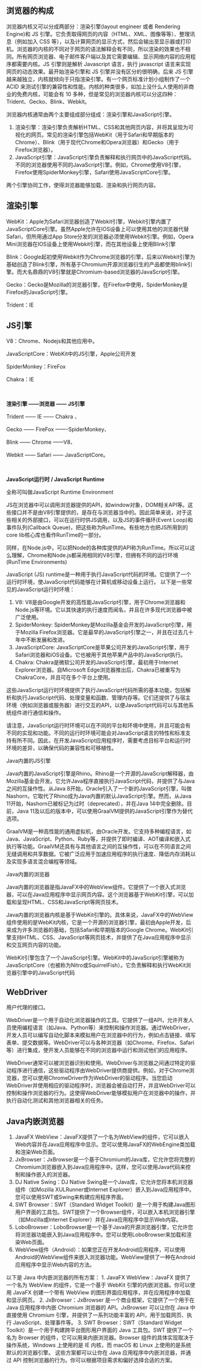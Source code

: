 ## 浏览器的构成
浏览器内核又可以分成两部分：渲染引擎(layout engineer 或者 Rendering Engine)和 JS 引擎。它负责取得网页的内容（HTML、XML、图像等等）、整理讯息（例如加入 CSS 等），以及计算网页的显示方式，然后会输出至显示器或打印机。浏览器的内核的不同对于网页的语法解释会有不同，所以渲染的效果也不相同。所有网页浏览器、电子邮件客户端以及其它需要编辑、显示网络内容的应用程序都需要内核。JS 引擎则是解析 Javascript 语言，执行 javascript 语言来实现网页的动态效果。最开始渲染引擎和 JS 引擎并没有区分的很明确，后来 JS 引擎越来越独立，内核就倾向于只指渲染引擎。有一个网页标准计划小组制作了一个 ACID 来测试引擎的兼容性和性能。内核的种类很多，如加上没什么人使用的非商业的免费内核，可能会有 10 多种，但是常见的浏览器内核可以分这四种：Trident、Gecko、Blink、Webkit。

浏览器内核通常由两个主要组成部分组成：渲染引擎和JavaScript引擎。

1. 渲染引擎：渲染引擎负责解析HTML、CSS和其他网页内容，并将其呈现为可视化的网页。常见的渲染引擎包括WebKit（用于Safari和早期版本的Chrome）、Blink（用于现代Chrome和Opera浏览器）和Gecko（用于Firefox浏览器）。
2. JavaScript引擎：JavaScript引擎负责解释和执行网页中的JavaScript代码。不同的浏览器使用不同的JavaScript引擎。例如，Chrome使用V8引擎，Firefox使用SpiderMonkey引擎，Safari使用JavaScriptCore引擎。

两个引擎协同工作，使得浏览器能够加载、渲染和执行网页内容。

## 渲染引擎
WebKit：Apple为Safari浏览器创造了Webkit引擎，Webkit引擎内置了JavaScriptCore引擎。虽然Apple允许在IOS设备上可以使用其他的浏览器代替Safari，但所用通过App Store分发的浏览器必须使用Webkit引擎。例如，Opera Mini浏览器在IOS设备上使用Webkit引擎，而在其他设备上使用Blink引擎

Blink：Google起初使用Webkit作为Chrome浏览器的引擎，后来以Webkit引擎为基础创造了Blink引擎，所有基于Chromium开源浏览器衍生的产品都使用blink引擎。而大名鼎鼎的V8引擎就是Chromium-based浏览器的JavaScript引擎。

Gecko：Gecko是Mozilla的浏览器引擎，在Firefox中使用，SpiderMonkey是Firefox的JavaScript引擎。

Trident：IE

## JS引擎
V8：Chrome、Nodejs和其他应用中。

JavaScriptCore：WebKit中的JS引擎，Apple公司开发

SpiderMonkey：FireFox

Chakra：IE

‍

**渲染引擎 ——浏览器 —— JS引擎**

Trident —— IE —— Chakra 、

Gecko —— FireFox ——-SpiderMonkey、

Blink —— Chrome ——V8、

Webkit —— Safari —— JavaScriptCore。

‍

**JavaScript运行时 / JavaScript Runtime**

全称可叫做JavaScript Runtime Environment

JS在浏览器中可以调用浏览器提供的API，如window对象，DOM相关API等。这些接口并不是由V8引擎提供的，是存在与浏览器当中的。因此简单来说，对于这些相关的外部接口，可以在运行时供JS调用，以及JS的事件循环(Event Loop)和事件队列(Callback Queue)，把这些称为RunTime。有些地方也把JS所用到的core lib核心库也看作RunTime的一部分。

同样，在Node.js中，可以把Node的各种库提供的API称为RunTime。所以可以这么理解，Chrome和Node.js都采用相同的V8引擎，但拥有不同的运行环境(RunTime Environments)

JavaScript (JS) runtime是一种用于执行JavaScript代码的环境。它提供了一个运行时环境，使JavaScript代码能够在计算机或移动设备上运行。 以下是一些常见的JavaScript运行时环境：

1. V8: V8是由Google开发的高性能JavaScript引擎，用于Chrome浏览器和Node.js等环境。它以其快速的执行速度而闻名，并且在许多现代浏览器中被广泛使用。
2. SpiderMonkey: SpiderMonkey是Mozilla基金会开发的JavaScript引擎，用于Mozilla Firefox浏览器。它是最早的JavaScript引擎之一，并且在过去几十年中不断发展和改进。
3. JavaScriptCore: JavaScriptCore是苹果公司开发的JavaScript引擎，用于Safari浏览器和iOS设备。它也被用于其他苹果产品中的JavaScript执行。
4. Chakra: Chakra是微软公司开发的JavaScript引擎，最初用于Internet Explorer浏览器。自Microsoft Edge浏览器推出后，Chakra已被重写为ChakraCore，并且可在多个平台上使用。

这些JavaScript运行时环境提供了执行JavaScript代码所需的基本功能，包括解析和执行JavaScript代码、处理变量和函数、管理内存等。它们还提供了与宿主环境（例如浏览器或服务器）进行交互的API，以便JavaScript代码可以与其他系统组件进行通信和操作。

请注意，JavaScript运行时环境可以在不同的平台和环境中使用，并且可能会有不同的实现和功能。不同的运行时环境可能会对JavaScript语言的特性和标准支持有所不同。因此，在开发JavaScript应用程序时，需要考虑目标平台和运行时环境的差异，以确保代码的兼容性和可移植性。

Java内置的JS引擎

Java内置的JavaScript引擎是Rhino。Rhino是一个开源的JavaScript解释器，由Mozilla基金会开发。它允许Java程序直接执行JavaScript代码，并提供了与Java之间的互操作性。从Java 8开始，Oracle引入了一个新的JavaScript引擎，叫做Nashorn，它取代了Rhino成为Java内置的默认JavaScript引擎。然而，从Java 11开始，Nashorn已被标记为过时（deprecated），并在Java 14中完全删除。目前，Java 11及以后的版本中，可以使用GraalVM提供的JavaScript引擎作为替代选项。

GraalVM是一种高性能的通用虚拟机，由Oracle开发。它支持多种编程语言，如Java、JavaScript、Python、Ruby等，并提供了即时编译、AOT编译和嵌入式执行等功能。GraalVM还具有与其他语言之间的互操作性，可以在不同语言之间无缝调用和共享数据。它被广泛应用于加速应用程序的执行速度、降低内存消耗以及实现多语言混合编程等领域。

Java内置的浏览器

Java内置的浏览器是指JavaFX中的WebView组件。它提供了一个嵌入式浏览器，可以在Java应用程序中显示网页内容。这个浏览器基于WebKit引擎，可以加载和呈现HTML、CSS和JavaScript等网页技术。

Java内置的浏览器内核是基于WebKit引擎的。具体来说，JavaFX中的WebView组件使用的是WebKit内核，它是一个开源的浏览器引擎，最初由Apple开发，后来成为许多浏览器的基础，包括Safari和早期版本的Google Chrome。WebKit引擎支持HTML、CSS、JavaScript等网页技术，并提供了在Java应用程序中显示和交互网页内容的功能。

WebKit引擎包含了一个JavaScript引擎。WebKit中的JavaScript引擎被称为JavaScriptCore（也被称为Nitro或SquirrelFish）。它负责解释和执行WebKit浏览器引擎中的JavaScript代码

## WebDriver
用户代理的接口。

WebDriver是一个用于自动化浏览器操作的工具。它提供了一组API，允许开发人员使用编程语言（如Java、Python等）来控制和操作浏览器。通过WebDriver，开发人员可以编写自动化脚本来模拟用户在浏览器中的行为，例如点击链接、填写表单、提交数据等。WebDriver可以与各种浏览器（如Chrome、Firefox、Safari等）进行集成，使开发人员能够在不同的浏览器中运行和测试他们的应用程序。

WebDriver通常可以被浏览器识别和使用。WebDriver与浏览器之间通过特定的驱动程序进行通信，这些驱动程序由WebDriver提供商提供。例如，对于Chrome浏览器，您可以使用ChromeDriver作为WebDriver的驱动程序。当您启动WebDriver并使用相应的驱动程序时，浏览器会被自动打开，并且WebDriver可以控制和操作浏览器的行为。这使得WebDriver能够模拟用户在浏览器中的操作，并执行自动化测试和其他浏览器相关的任务。

## Java内嵌浏览器
1. JavaFX WebView：JavaFX提供了一个名为WebView的组件，它可以嵌入Web内容并在Java应用程序中显示。您可以使用JavaFX的WebEngine类加载和渲染Web页面。
2. JxBrowser：JxBrowser是一个基于Chromium的Java库，它允许您将完整的Chromium浏览器嵌入到Java应用程序中。这样，您可以使用Java代码来控制和操作嵌入的浏览器。
3. DJ Native Swing：DJ Native Swing是一个Java库，它允许您将本机浏览器组件（如Mozilla XULRunner或Internet Explorer）嵌入到Java应用程序中。您可以使用SWT或Swing来构建应用程序界面。
4. SWT Browser：SWT（Standard Widget Toolkit）是一个用于构建Java图形用户界面的工具包。SWT提供了一个Browser组件，可以嵌入本机浏览器引擎（如Mozilla或Internet Explorer）并在Java应用程序中显示Web内容。
5. LoboBrowser：LoboBrowser是一个基于Java的开源浏览器引擎，它允许您将浏览器功能嵌入到Java应用程序中。您可以使用LoboBrowser来加载和渲染Web页面。
6. WebView组件（Android）：如果您正在开发Android应用程序，可以使用Android的WebView组件来嵌入浏览器功能。WebView提供了一种在Android应用程序中显示Web内容的方法。

以下是 Java 中内嵌浏览器的所有方案： 1. JavaFX WebView：JavaFX 提供了一个名为 WebView 的组件，它是一个基于 WebKit 引擎的内嵌浏览器。你可以使用 JavaFX 创建一个带有 WebView 的图形界面应用程序，并在应用程序中加载和显示网页。 2. JxBrowser：JxBrowser 是一个商业框架，它提供了一个用于在 Java 应用程序中内嵌 Chromium 浏览器的 API。JxBrowser 可以让你在 Java 中直接使用 Chromium 引擎，并提供了一系列功能丰富的 API，用于加载网页、执行 JavaScript、处理事件等。 3. SWT Browser：SWT（Standard Widget Toolkit）是一个用于构建跨平台图形用户界面的 Java 工具包。SWT 提供了一个名为 Browser 的组件，它可以用来内嵌浏览器。Browser 组件的具体实现取决于操作系统，Windows 上使用的是 IE 内核，而 macOS 和 Linux 上使用的是系统默认的浏览器引擎。 这些方案都可以让你在 Java 应用程序中内嵌浏览器，并通过 API 控制浏览器的行为。你可以根据项目需求和偏好选择合适的方案。

‍

‍

